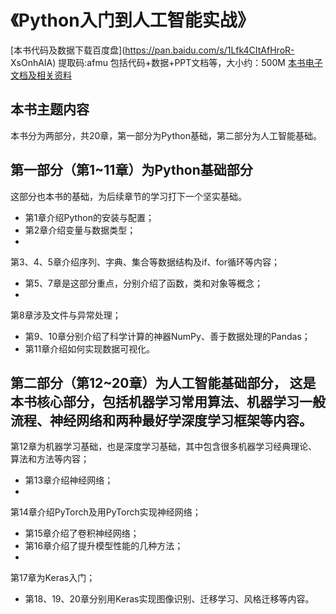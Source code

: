 # 《Python入门到人工智能实战》
[本书代码及数据下载百度盘](https://pan.baidu.com/s/1Lfk4CItAfHroR-
XsOnhAIA)
提取码:afmu
包括代码+数据+PPT文档等，大小约：500M
[本书电子文档及相关资料](http://www.feiguyunai.com/)

## 本书主题内容
本书分为两部分，共20章，第一部分为Python基础，第二部分为人工智能基础。
## 第一部分（第1~11章）为Python基础部分
这部分也本书的基础，为后续章节的学习打下一个坚实基础。
- 第1章介绍Python的安装与配置；
- 第2章介绍变量与数据类型；
-
第3、4、5章介绍序列、字典、集合等数据结构及if、for循环等内容；
- 第5、7章是这部分重点，分别介绍了函数，类和对象等概念；
-
第8章涉及文件与异常处理；
- 第9、10章分别介绍了科学计算的神器NumPy、善于数据处理的Pandas；
- 第11章介绍如何实现数据可视化。
##
第二部分（第12~20章）为人工智能基础部分，
这是本书核心部分，包括机器学习常用算法、机器学习一般流程、神经网络和两种最好学深度学习框架等内容。
-
第12章为机器学习基础，也是深度学习基础，其中包含很多机器学习经典理论、算法和方法等内容；
- 第13章介绍神经网络；
-
第14章介绍PyTorch及用PyTorch实现神经网络；
- 第15章介绍了卷积神经网络；
- 第16章介绍了提升模型性能的几种方法；
-
第17章为Keras入门；
- 第18、19、20章分别用Keras实现图像识别、迁移学习、风格迁移等内容。

```{.python .input}

```
